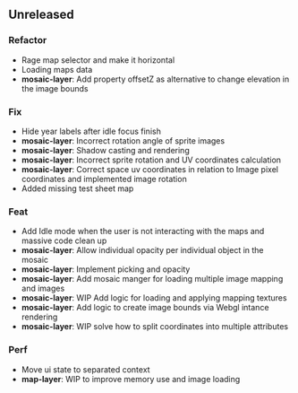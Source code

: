 ## Unreleased

### Refactor

- Rage map selector and make it horizontal
- Loading maps data
- **mosaic-layer**: Add property offsetZ as alternative to change elevation in the image bounds

### Fix

- Hide year labels after idle focus finish
- **mosaic-layer**: Incorrect rotation angle of sprite images
- **mosaic-layer**: Shadow casting and rendering
- **mosaic-layer**: Incorrect sprite rotation and UV coordinates calculation
- **mosaic-layer**: Correct space uv coordinates in relation to Image pixel coordinates and implemented image rotation
- Added missing test sheet map

### Feat

- Add Idle mode when the user is not interacting with the maps and massive code clean up
- **mosaic-layer**: Allow individual opacity per individual object in the mosaic
- **mosaic-layer**: Implement picking and opacity
- **mosaic-layer**: Add mosaic manger for loading multiple image mapping and images
- **mosaic-layer**: WIP Add logic for loading and applying mapping textures
- **mosaic-layer**: Add logic to create image bounds via Webgl intance rendering
- **mosaic-layer**: WIP solve how to split coordinates into multiple attributes

### Perf

- Move ui state to separated context
- **map-layer**: WIP to improve memory use and image loading

